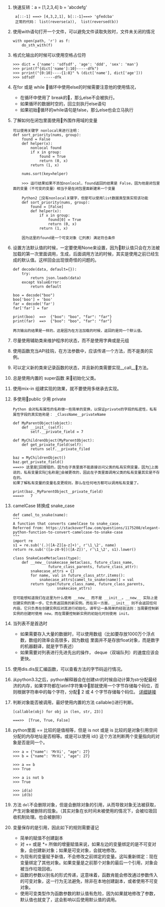 1. 快速反转：a = [1,2,3,4] b = 'abcdefg'
   ```
    a[::-1] ===> [4,3,2,1], b[::-1]===> 'gfedcba'
    正常的代码： list(reverse(a)),  list(reversed(b))
   ```
2. 使用with语句打开一个文件，可以避免文件读取失败时，文件未关闭的情况
    ```
    with open(path, 'r') as f:
        do_sth_with(f)
    ```
3. 格式化输出的时候可以使用空格占位符
    ```
    >>> dict = {'name': 'sdfsdf', 'age': 'ddd', 'sex': 'man'}
    >>> print(f"{dict['name']:10}-----dfk")
    >>> prrint("{0:10}----{1:8}" % (dict['name'], dict['age']))
    >>> sdfsdf    -----dfk
    ```

4. 在for 或是 while 循环中使用else的时候需要注意他的使用情况，
    - 在循环中使用了 break的，那么else不会被执行。
    - 如果循环的数据时空的，回立刻执行else语句
    - 如果初始循环的while语句是false，那么else也会立马执行

5. 了解如何在闭包里面使用外围作用域的变量
    ```
    可以使用关键字 nonlocal来进行注明：
    def sort_priority(nums, group):
        found = False
        def helper(x):
            nonlocal found
            if x in group:
                found = True
                return (0, x)
            return (1, x)

        nums.sort(key=helper)

        >>> 运行结果如果不添加nonlocal，found返回的结果是 False，因为他是闭包里面的变量（不可变的变量）相当于是在闭包里面新建来一个变量

        Python2 没有nonlocal关键字，但是可以使用list数据类型类实现该功能
        def sort_priority(nums, group):
            found = [False]
            def helper(x):
                if x in group:
                    found[0] = True
                    return (0, x)
                return (1, x)

        因为这里的found是一个可变对象（列表）满足符合条件

    ```

6. 设置方法默认值的时候，一定要使用None来设置，因为默认值只会在方法被加载的第一次里面调用，生成，后面调用方法的时候，其实是使用之前已经生成的默认值。这样回会出现很奇怪的问题的。
    ```
    def decode(data, default={}):
        try:
            return json.loads(data)
        except ValueError:
            return default

    boo = decode("boo")
    boo['boo'] = 'boo'
    far = decode('far')
    far['far'] = far

    print(boo)  ==>  {"boo": "boo", "far": "far"}
    print(far)  ==>  {"boo": "boo", "far": "far"}

    两次输出的结果是一样的，这是因为在方法加载的时候，返回的是同一个默认值。
    ```

7. 尽量使用辅助类来维护程序的状态，而不是使用字典或是元组

8. 使用函数充当API挂钩，在方法参数中，应该传递一个方法，而不是类的实例。

9. 可以定义新的类来记录函数的状态，并且新的类需要实现__call__方法。

10. 总是使用内置的 super函数 来初始化父类。

11. 使用mix-in 组建实现的效果，就不要使用多继承去实现。

12. 多使用public 少用 private
    ```
    Python 会对私有属性的名称做一些简单的变换，以保证private的字段的私密性，私有属性字段的真实姓称是： _ClassName__privateName

    def MyParentObject(object):
        def __init__(self):
            self.__private_field = 7

    def MyChildrenObject(MyParentObject):
        def get_private_field(self):
            return self.__private_filed

    baz = MyChildrenObject()
    baz.get_private_field()
    ===>> 这里是回报错的，因为在子类里面不能直接访问父类的私有实例变量，因为上面说的，私有变量实际名称是会被更改的，因此在子类里面调用父类的私有变量其实是不存在的。
    如果了解私有变量的变量名变更规则，那么在任何地方都可以调用私有变量了。

    print(baz._MyParentObject__private_field)
    ====>   7
    ```

13. camelCase 转换成 snake_case
    ```
    def camel_to_snake(name): 
    """
    A function that converts camelCase to snake_case.
    Referred from: https://stackoverflow.com/questions/1175208/elegant-python-function-to-convert-camelcase-to-snake-case
    """
    import re
    s1 = re.sub('(.)([A-Z][a-z]+)', r'\1_\2', name)
    return re.sub('([a-z0-9])([A-Z])', r'\1_\2', s1).lower()

    class SnakeCaseMetaclass(type):
        def __new__(snakecase_metaclass, future_class_name,
                    future_class_parents, future_class_attr): 
            snakecase_attrs = {}
            for name, val in future_class_attr.items(): 
                snakecase_attrs[camel_to_snake(name)] = val
            return type(future_class_name, future_class_parents,
                        snakecase_attrs)

    您可能想知道我们在这里为什么使用 __new__ 而不是 __init__。__new__ 实际上是创建实例的第一步。它负责返回类的新实例。而在另一方面，__init__ 则不会返回任何内容。它只负责在创建实例后对其进行初始化。请牢记一条简单的经验法则：当需要控制新实例的创建时使用 new，而在需要控制新实例的初始化时则使用 init。
    ```

14. 当列表不是首选时
    - 如果需要存入大量的数据时，可以使用数组（比如要存放1000万个浮点数，数组的效率会高很多，因为数组     里面并不是存放float对象，而是数字的机器翻译，就是字节表述）
    - 如果需要对列表进行先进先出的操作， deque（双端队列）的速度应该会更快。

15. 使用dis.dis反汇编函数，可以查看方法的字节码运行情况。

16. 从python3.3之后，python解释器会在创建str的时候自动计算为str分配最经济的内存，如果字符都在latin1字符集中那就使用一个字节存储每个码位，否则根据字符串中的每个字符，分配 2 或 4 个字节存储每个码位。
[详细链接](https://www.python.org/dev/peps/pep-0393/)

17. 判断对象能否被调用，最好使用内置的方法 callable()进行判断。
    ```
    [callable(obj) for obj in (len, str, 23)]

    ===>>  [True, True, False]
    ```
    
18. python里面 == 比较的是值相等，但是 is not   或是  is 比较的是对象引用空间分配的内存地址是否相等。或是可以使用 id() 这个方法判断两个变量指向的对象是否是同一个。
    ```
    >>> a = {"name": 'MrXi', "age": 27}
    >>> b = {"name": 'MrXi', "age": 27}
    
    >>> a == b
    >>> True
    
    >>> a is not b
    >>> True
    
    >>> id(a)
    >>> id(b)
    ```
    
19. 方法 ```del```不会删除对象，但是会删除对象的引用，从而导致对象无法被获取，产生对象被删除的现象。（其实对象在长时间未被使用的情况下，会被垃圾回收机制处理。也会被删除）

20. 变量保存的是引用，因此如下的规则需要谨记
    - 简单的赋值不创建副本
    - 对 += 或是 *= 所做的增量赋值来说，如果左边的变量绑定的是不可变对象，会创建新对象；如果是可变对象，会就地修改。
    - 为现有的变量赋予新值，不会修改之前绑定的变量。这叫重新绑定：现在变量绑定了其他对象。如果变量是之前那个对象的最后一个引用，对象会被当作垃圾回收。
    - 函数的参数以别名的形式传递，这意味着，函数肯能会修改通过参数传入的可变对象，这一行为无法避免，除非在本地创建副本，或者使用不可变对象。
    - 使用可变类型作为函数参数的默认值有危险，因为如果就地修改了参数，默认值也就变了，这会影响以后使用默认值的调用。